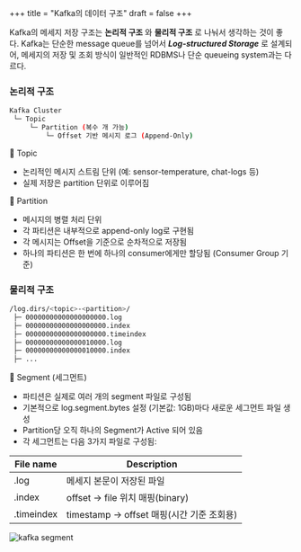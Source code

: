 +++
title = "Kafka의 데이터 구조"
draft = false
+++

Kafka의 메세지 저장 구조는 **논리적 구조** 와 **물리적 구조** 로 나눠서 생각하는 것이 좋다. Kafka는 단순한 message queue를 넘어서 ***Log-structured Storage*** 로 설계되어, 메세지의 저장 및 조회 방식이 일반적인 RDBMS나 단순 queueing system과는 다르다.

### 논리적 구조
```sh
Kafka Cluster
 └─ Topic
     └─ Partition (복수 개 가능)
         └─ Offset 기반 메시지 로그 (Append-Only)
```
🔹 Topic
- 논리적인 메시지 스트림 단위 (예: sensor-temperature, chat-logs 등)
- 실제 저장은 partition 단위로 이루어짐

🔹 Partition
- 메시지의 병렬 처리 단위
- 각 파티션은 내부적으로 append-only log로 구현됨
- 각 메시지는 Offset을 기준으로 순차적으로 저장됨
- 하나의 파티션은 한 번에 하나의 consumer에게만 할당됨 (Consumer Group 기준)


### 물리적 구조
```sh
/log.dirs/<topic>-<partition>/
 ├─ 00000000000000000000.log
 ├─ 00000000000000000000.index
 ├─ 00000000000000000000.timeindex
 ├─ 00000000000000010000.log
 ├─ 00000000000000010000.index
 ├─ ...
```
🔹 Segment (세그먼트)
- 파티션은 실제로 여러 개의 segment 파일로 구성됨
- 기본적으로 log.segment.bytes 설정 (기본값: 1GB)마다 새로운 세그먼트 파일 생성
- Partition당 오직 하나의 Segment가 Active 되어 있음
- 각 세그먼트는 다음 3가지 파일로 구성됨:

|File name| Description|
|-|-|
|.log| 메세지 본문이 저장된 파일|
|.index| offset -> file 위치 매핑(binary)|
|.timeindex| timestamp -> offset 매핑(시간 기준 조회용)|

![kafka segment](/dataengineering/kafka/kafka-segment.png)
